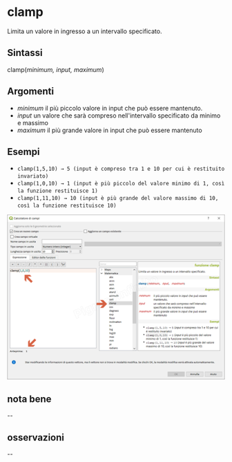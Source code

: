 # clamp

Limita un valore in ingresso a un intervallo specificato.

## Sintassi

clamp(_minimum, input, maximum_)

## Argomenti

* _minimum_ il più piccolo valore in input che può essere mantenuto.
* _input_ un valore che sarà compreso nell'intervallo specificato da minimo e massimo
* _maximum_ il più grande valore in input che può essere mantenuto

## Esempi

* `clamp(1,5,10) → 5 (input è compreso tra 1 e 10 per cui è restituito invariato)`
* `clamp(1,0,10) → 1 (input è più piccolo del valore minimo di 1, così la funzione restituisce 1)`
* `clamp(1,11,10) → 10 (input è più grande del valore massimo di 10, così la funzione restituisce 10)`

![](/img/matematica/clamp/clamp1.png)

## nota bene

--

## osservazioni

--